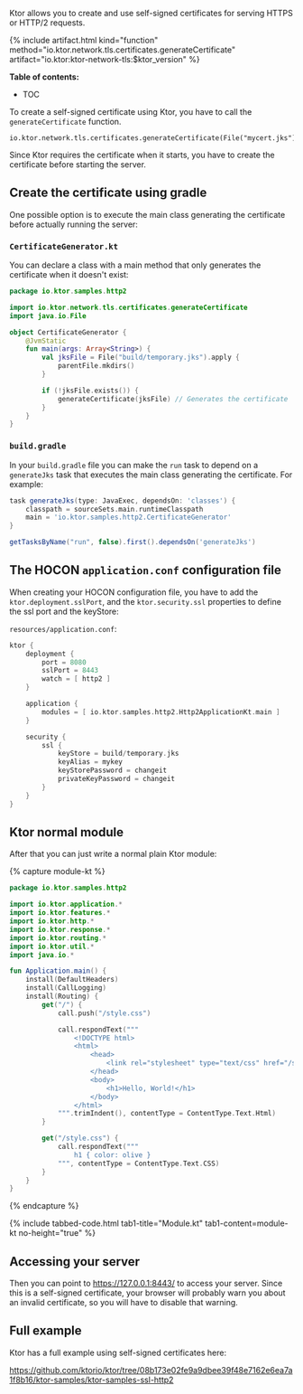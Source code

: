 [//]: # (title: Self-Signed Certificate)
[//]: # (caption: Using a Self-Signed Certificate)
[//]: # (category: servers)
[//]: # (keywords: self-signed certificate https)
[//]: # (permalink: /servers/self-signed-certificate.html)

Ktor allows you to create and use self-signed certificates for serving HTTPS or HTTP/2 requests.

{% include artifact.html kind="function" method="io.ktor.network.tls.certificates.generateCertificate" artifact="io.ktor:ktor-network-tls:$ktor_version" %}

**Table of contents:**

* TOC

To create a self-signed certificate using Ktor, you have to call the `generateCertificate` function.

```
io.ktor.network.tls.certificates.generateCertificate(File("mycert.jks"))
```

Since Ktor requires the certificate when it starts, you have to create the certificate before starting the server.

## Create the certificate using gradle

One possible option is to execute the main class generating the certificate before actually running the server:

### `CertificateGenerator.kt`

You can declare a class with a main method that only generates the certificate when it doesn't exist:

```kotlin
package io.ktor.samples.http2

import io.ktor.network.tls.certificates.generateCertificate
import java.io.File

object CertificateGenerator {
    @JvmStatic
    fun main(args: Array<String>) {
        val jksFile = File("build/temporary.jks").apply {
            parentFile.mkdirs()
        }

        if (!jksFile.exists()) {
            generateCertificate(jksFile) // Generates the certificate
        }
    }
}

```

### `build.gradle`

In your `build.gradle` file you can make the `run` task to depend on a `generateJks` task that executes the main
class generating the certificate. For example:

```groovy
task generateJks(type: JavaExec, dependsOn: 'classes') {
    classpath = sourceSets.main.runtimeClasspath
    main = 'io.ktor.samples.http2.CertificateGenerator'
}

getTasksByName("run", false).first().dependsOn('generateJks')
```

## The HOCON `application.conf` configuration file

When creating your HOCON configuration file, you have to add the `ktor.deployment.sslPort`, and the `ktor.security.ssl`
properties to define the ssl port and the keyStore:

`resources/application.conf`:
```groovy
ktor {
    deployment {
        port = 8080
        sslPort = 8443
        watch = [ http2 ]
    }

    application {
        modules = [ io.ktor.samples.http2.Http2ApplicationKt.main ]
    }

    security {
        ssl {
            keyStore = build/temporary.jks
            keyAlias = mykey
            keyStorePassword = changeit
            privateKeyPassword = changeit
        }
    }
}
```

## Ktor normal module

After that you can just write a normal plain Ktor module: 

{% capture module-kt %}
```kotlin
package io.ktor.samples.http2

import io.ktor.application.*
import io.ktor.features.*
import io.ktor.http.*
import io.ktor.response.*
import io.ktor.routing.*
import io.ktor.util.*
import java.io.*

fun Application.main() {
    install(DefaultHeaders)
    install(CallLogging)
    install(Routing) {
        get("/") {
            call.push("/style.css")

            call.respondText("""
                <!DOCTYPE html>
                <html>
                    <head>
                        <link rel="stylesheet" type="text/css" href="/style.css">
                    </head>
                    <body>
                        <h1>Hello, World!</h1>
                    </body>
                </html>
            """.trimIndent(), contentType = ContentType.Text.Html)
        }

        get("/style.css") {
            call.respondText("""
                h1 { color: olive }
            """, contentType = ContentType.Text.CSS)
        }
    }
}
```
{% endcapture %}

{% include tabbed-code.html
    tab1-title="Module.kt" tab1-content=module-kt
    no-height="true"
%}

## Accessing your server

Then you can point to <https://127.0.0.1:8443/> to access your server.
Since this is a self-signed certificate, your browser will probably warn you about an invalid certificate, so
you will have to disable that warning.

## Full example

Ktor has a full example using self-signed certificates here:

<https://github.com/ktorio/ktor/tree/08b173e02fe9a9dbee39f48e7162e6ea7a1f8b16/ktor-samples/ktor-samples-ssl-http2>